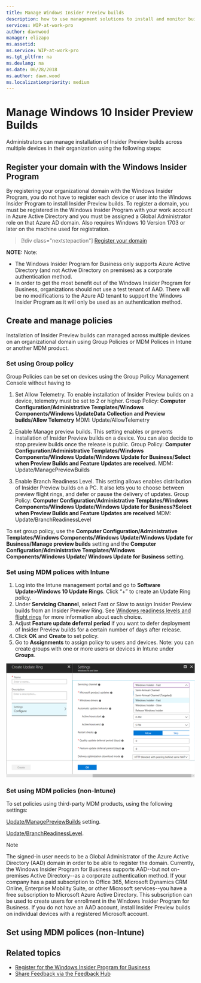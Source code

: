 ```yaml
---
title: Manage Windows Insider Preview builds
description: how to use management solutions to install and monitor builds in your organization
services: WIP-at-work-pro
author: dawnwood
manager: elizapo
ms.assetid: 
ms.service: WIP-at-work-pro
ms.tgt_pltfrm: na
ms.devlang: na
ms.date: 06/28/2018
ms.author: dawn.wood
ms.localizationpriority: medium
---
```


# Manage Windows 10 Insider Preview Builds
Administrators can manage installation of Insider Preview builds across multiple devices in their organization using the following steps: 

## Register your domain with the Windows Insider Program
By registering your organizational domain with the Windows Insider Program, you do not have to register each device or user into the Windows Insider Program to install Insider Preview builds. To register a domain, you must be registered in the Windows Insider Program with your work account in Azure Active Directory and you must be assigned a Global Administrator role on that Azure AD domain. Also requires Windows 10 Version 1703 or later on the machine used for registration. 

> [!div class="nextstepaction"]
> [Register your domain](https://insider.windows.com/en-us/for-business-organization-admin/)

__NOTE:__ 
Note: 
* The Windows Insider Program for Business only supports Azure Active Directory (and not Active Directory on premises) as a corporate authentication method.
* In order to get the most benefit out of the Windows Insider Program for Business, organizations should not use a test tenant of AAD. There will be no modifications to the Azure AD tenant to support the Windows Insider Program as it will only be used as an authentication method.

## Create and manage policies 
Installation of Insider Preview builds can managed across multiple devices on an organizational domain using Group Policies or MDM Polices in Intune or another MDM product. 

### Set using Group policy
Group Policies can be set on devices using the Group Policy Management Console without having to 
1. Set Allow Telemetry. To enable installation of Insider Preview builds on a device, telemetry must be set to 2 or higher. 
Group Policy: __Computer Configuration/Administrative Templates/Windows Components/Windows UpdateData Collection and Preview builds/Allow Telemetry__
MDM: Update/AllowTelemetry

2.	Enable Manage preview builds. This setting enables or prevents installation of Insider Preview builds on a device. You can also decide to stop preview builds once the release is public. 
Group Policy: __Computer Configuration/Administrative Templates/Windows Components/Windows Update/Windows Update for Business/Select when Preview Builds and Feature Updates are received.__
MDM: Update/ManagePreviewBuilds

3.	Enable Branch Readiness Level. This setting allows enables distribution of Insider Preview builds on a PC. It also lets you to choose between preview flight rings, and defer or pause the delivery of updates. 
Group Policy: __Computer Configuration/Administrative Templates/Windows Components/Windows Update/Windows Update for Business?Select when Preview Builds and Feature Updates are received__
MDM: Update/BranchReadinessLevel





To set group policy, use the 
__Computer Configuration/Administrative Templates/Windows Components/Windows Update/Windows Update for Business/Manage preview builds__ setting and the __Computer Configuration/Administrative Templates/Windows Components/Windows Update/ Windows Update for Business__ setting. 

### Set using MDM polices with Intune 
1.	Log into the Intune management portal and go to __Software Update>Windows 10 Update Rings__. Click “+” to create an Update Ring policy.
2.	Under __Servicing Channel__, select Fast or Slow to assign Insider Preview builds from an Insider Preview Ring. See [Windows readiness levels and flight rings](wip-4-biz-flight-levels-and-rings.md) for more information about each choice. 
3.	Adjust __Feature update deferral period__ if you want to defer deployment of Insider Preview builds for a certain number of days after release. 
4.	Click __OK__ and __Create__ to set policy.
5.	Go to __Assignments__ to assign policy to users and devices. Note: you can create groups with one or more users or devices in Intune under __Groups__. 

![ADD subscription](images/wip-4-biz-settings.png "ADD")

### Set using MDM policies (non-Intune)
To set policies using third-party MDM products, using the following settings: 

[Update/ManagePreviewBuilds](https://docs.microsoft.com/en-us/windows/client-management/mdm/policy-csp-update#update-managepreviewbuilds) setting. 

[Update/BranchReadinessLevel](https://docs.microsoft.com/en-us/windows/client-management/mdm/policy-csp-update#update-branchreadinesslevel).

> [!NOTE]
> The signed-in user needs to be a Global Administrator of the Azure Active Directory (AAD) domain in order to be able to register the domain. Currently, the Windows Insider Program for Business supports AAD--but not on-premises Active Directory--as a corporate authentication method. 
>If your company has a paid subscription to Office 365, Microsoft Dynamics CRM Online, Enterprise Mobility Suite, or other Microsoft services--you have a free subscription to Microsoft Azure Active Directory. This subscription can be used to create users for enrollment in the Windows Insider Program for Business.
If you do not have an AAD account, install Insider Preview builds on individual devices with a registered Microsoft account.

## Set using MDM polices (non-Intune) 

## Related topics

* [Register for the Windows Insider Program for Business](wip-4-biz-register.md)
* [Share Feedback via the Feedback Hub](wip-4-biz-feedback-hub.md)
